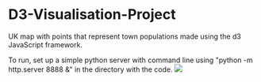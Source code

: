 # D3-Visualisation-Project
UK map with points that represent town populations made using the d3 JavaScript framework.

To run, set up a simple python server with command line using  "python -m http.server 8888 &" in the directory with the code.
![](https://giphy.com/gifs/VfWAoCpoDr7uDLZ23K)
